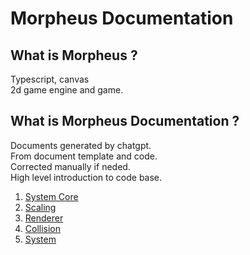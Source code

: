 # Morpheus Documentation

## What is Morpheus ?

Typescript, canvas  
2d game engine and game.

## What is Morpheus Documentation ?

Documents generated by chatgpt.  
From document template and code.  
Corrected manually if neded.  
High level introduction to code base.

1. [System Core](./System_Core/index.md)
2. [Scaling](./Scaling/index.md)
3. [Renderer](./Renderer/index.md)
4. [Collision](./Collision/index.md)
5. [System](./System/index.md)
